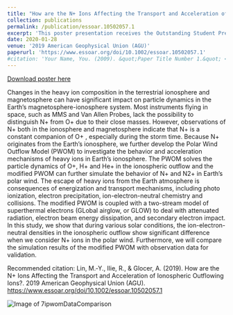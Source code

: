 ```yaml
---
title: "How are the N+ Ions Affecting the Transport and Acceleration of Ionospheric Outflowing Ions?"
collection: publications
permalink: /publication/essoar.10502057.1
excerpt: 'This poster presentation receives the Outstanding Student Presentation Award (OSPA) in the AGU 2019, which recognizes top 2-5% students at a meeting attended by more than 25,000 researchers from more than 100 countries.'
date: 2020-01-28
venue: '2019 American Geophysical Union (AGU)'
paperurl: 'https://www.essoar.org/doi/10.1002/essoar.10502057.1'
#citation: 'Your Name, You. (2009). &quot;Paper Title Number 1.&quot; <i>Journal 1</i>. 1(1).'
---
```

[Download poster here](https://www.essoar.org/doi/10.1002/essoar.10502057.1)

Changes in the heavy ion composition in the terrestrial ionosphere and magnetosphere can have significant impact on particle dynamics in the Earth’s magnetosphere-ionosphere system. Most instruments flying in space, such as MMS and Van Allen Probes, lack the possibility to distinguish N+ from O+ due to their close masses. However, observations of N+ both in the ionosphere and magnetosphere indicate that N+ is a constant companion of O+ , especially during the storm time. Because N+ originates from the Earth’s ionosphere, we further develop the Polar Wind Outflow Model (PWOM) to investigate the behavior and acceleration mechanisms of heavy ions in Earth’s ionosphere. The PWOM solves the particle dynamics of O+, H+ and He+ in the ionospheric outflow and the modified PWOM can further simulate the behavior of N+ and N2+ in Earth’s polar wind. The escape of heavy ions from the Earth atmosphere is consequences of energization and transport mechanisms, including photo ionization, electron precipitation, ion-electron-neutral chemistry and collisions. The modified PWOM is coupled with a two-stream model of superthermal electrons (GLobal airglow, or GLOW) to deal with attenuated radiation, electron beam energy dissipation, and secondary electron impact. In this study, we show that during various solar conditions, the ion-electron-neutral densities in the ionospheric outflow show significant difference when we consider N+ ions in the polar wind. Furthermore, we will compare the simulation results of the modified PWOM with observation data for validation.


Recommended citation: Lin, M.‐Y., Ilie, R., & Glocer, A. (2019). How are the N+ Ions Affecting the Transport and Acceleration of Ionospheric Outflowing Ions?. 2019 American Geophysical Union (AGU). https://www.essoar.org/doi/10.1002/essoar.10502057.1

![Image of 7ipwomDataComparison](http://yilerat19.github.io/images/singlefieldline_v2.png)
